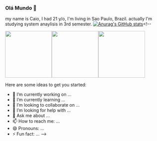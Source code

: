 ### Olá Mundo 👋 
my name is Caio, I had 21 y/o, I'm living in Sao Paulo, Brazil. actually I'm studying system anaylisis in 3rd semester. 
[![Anurag's GitHub stats](https://github-readme-stats.vercel.app/api?username=condesso26)](https://github.com/anuraghazra/github-readme-stats)<!--

<img height="150" src="https://cdn.jsdelivr.net/gh/devicons/devicon/icons/vscode/vscode-original-wordmark.svg" /><img height="150" src="https://cdn.jsdelivr.net/gh/devicons/devicon/icons/javascript/javascript-original.svg" /><img height="150" src="https://cdn.jsdelivr.net/gh/devicons/devicon/icons/css3/css3-plain.svg" />


Here are some ideas to get you started:

- 🔭 I’m currently working on ...
- 🌱 I’m currently learning ...
- 👯 I’m looking to collaborate on ...
- 🤔 I’m looking for help with ...
- 💬 Ask me about ...
- 📫 How to reach me: ...
- 😄 Pronouns: ...
- ⚡ Fun fact: ...
-->

